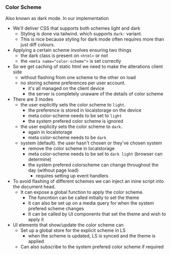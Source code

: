 ### Color Scheme

Also known as dark mode. In our implementation

- We'll deliver CSS that supports both schemes light and dark
  - Styling is done via tailwind. which supports `dark:` variant.
  - This is nice because styling for dark mode often requires more than just diff colours.
- Applying a certain scheme involves ensuring two things
  - the dark class is present on `<html>` or not
  - the `<meta name="color-scheme">` is set correctly
- So we get caching of static html we need to make the alterations client side
  - without flashing from one scheme to the other on load
  - no storing scheme preferences per user account. 
    - it's all managed on the client device
    - the server is completely unaware of the details of color scheme
- There are 3 modes
  - the user explicitly sets the color scheme to `light`.
    - the preference is stored in localstorage on the device
    - meta color-scheme needs to be set to `light`
    - the system prefered color scheme is ignored
  - the user explicity sets the color scheme to `dark`.
    - again in localstorage
    - meta color-scheme needs to be `dark`
  - system (default). the user hasn't chosen or they've chosen system
    - remove the color scheme in localstorage
    - meta color-scheme needs to be set to `dark light` (browser can determine)
    - the system prefered colorscheme can change throughout the day (without page load)
      - requires setting up event handlers
- To avoid flashing of different schemes we can inject an inine script into the document head. 
  - It can expose a global function to apply the color scheme.
    - The funcntion can be called initially to set the theme
    - It can also be set up on a media query for when the system prefered scheme changes
    - It can be called by UI components that set the theme and wish to apply it
- UI elements that show/update the color scheme can 
  - Set up a global store for the explicit scheme in LS
    - when the scheme is updated, LS is synced and the theme is applied
  - Can also subscribe to the system prefered color scheme if required
